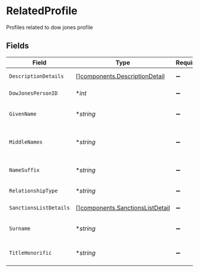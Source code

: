 # RelatedProfile

Profiles related to dow jones profile


## Fields

| Field                                                                              | Type                                                                               | Required                                                                           | Description                                                                        | Example                                                                            |
| ---------------------------------------------------------------------------------- | ---------------------------------------------------------------------------------- | ---------------------------------------------------------------------------------- | ---------------------------------------------------------------------------------- | ---------------------------------------------------------------------------------- |
| `DescriptionDetails`                                                               | [][components.DescriptionDetail](../../models/components/descriptiondetail.md)     | :heavy_minus_sign:                                                                 | Description details                                                                |                                                                                    |
| `DowJonesPersonID`                                                                 | **int*                                                                             | :heavy_minus_sign:                                                                 | Dow Jones person id                                                                | 123456                                                                             |
| `GivenName`                                                                        | **string*                                                                          | :heavy_minus_sign:                                                                 | Given name relating to profile                                                     | Jane                                                                               |
| `MiddleNames`                                                                      | **string*                                                                          | :heavy_minus_sign:                                                                 | Middle names relating to profile                                                   | Juliet                                                                             |
| `NameSuffix`                                                                       | **string*                                                                          | :heavy_minus_sign:                                                                 | Surname relating to profile                                                        | Jr                                                                                 |
| `RelationshipType`                                                                 | **string*                                                                          | :heavy_minus_sign:                                                                 | Relationship type                                                                  | Daughter                                                                           |
| `SanctionsListDetails`                                                             | [][components.SanctionsListDetail](../../models/components/sanctionslistdetail.md) | :heavy_minus_sign:                                                                 | Sanctions list details                                                             |                                                                                    |
| `Surname`                                                                          | **string*                                                                          | :heavy_minus_sign:                                                                 | Surname relating to profile                                                        | Dough                                                                              |
| `TitleHonorific`                                                                   | **string*                                                                          | :heavy_minus_sign:                                                                 | Dow Jones persons title                                                            | Mrs                                                                                |